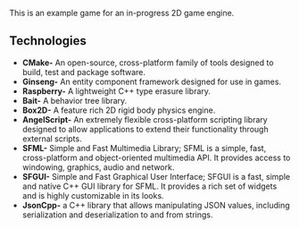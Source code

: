 This is an example game for an in-progress 2D game engine.

Technologies
------------
* **CMake-** An open-source, cross-platform family of tools designed to build, test and package software.
* **Ginseng-** An entity component framework designed for use in games.
* **Raspberry-** A lightweight C++ type erasure library.
* **Bait-** A behavior tree library.
* **Box2D-** A feature rich 2D rigid body physics engine.
* **AngelScript-** An extremely flexible cross-platform scripting library designed to allow applications to extend their functionality through external scripts.
* **SFML-** Simple and Fast Multimedia Library; SFML is a simple, fast, cross-platform and object-oriented multimedia API. It provides access to windowing, graphics, audio and network.
* **SFGUI-** Simple and Fast Graphical User Interface; SFGUI is a fast, simple and native C++ GUI library for SFML. It provides a rich set of widgets and is highly customizable in its looks.
* **JsonCpp-** a C++ library that allows manipulating JSON values, including serialization and deserialization to and from strings.
